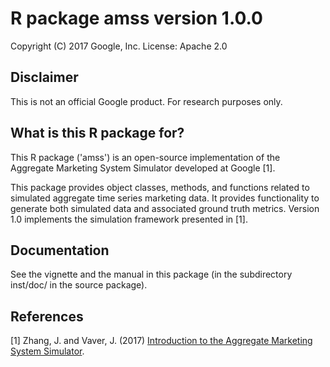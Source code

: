 # R package amss version 1.0.0

Copyright (C) 2017 Google, Inc.
License: Apache 2.0

## Disclaimer

This is not an official Google product. For research purposes only.

## What is this R package for?

This R package ('amss') is an open-source implementation of the Aggregate
Marketing System Simulator developed at Google [1].

This package provides object classes, methods, and functions related to
simulated aggregate time series marketing data. It provides functionality to
generate both simulated data and associated ground truth metrics. Version 1.0
implements the simulation framework presented in [1].

## Documentation

See the vignette and the manual in this package (in the subdirectory inst/doc/
in the source package).

## References

[1] Zhang, J. and Vaver, J. (2017)
    [Introduction to the Aggregate Marketing System Simulator](https://research.google.com).
